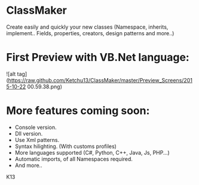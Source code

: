 # ClassMaker
Create easily and quickly your new classes (Namespace, inherits, implement..  Fields, properties, creators, design patterns and more..)


# First Preview with VB.Net language:
![alt tag](https://raw.github.com/Ketchu13/ClassMaker/master/Preview_Screens/2015-10-22 00.59.38.png)


# More features coming soon:
- Console version.
- Dll version.
- Use Xml patterns.
- Syntax hilighting. (With customs profiles)
- More languages supported (C#, Python, C++, Java, Js, PHP...)
- Automatic imports, of all Namespaces required.
- And more..

K13
